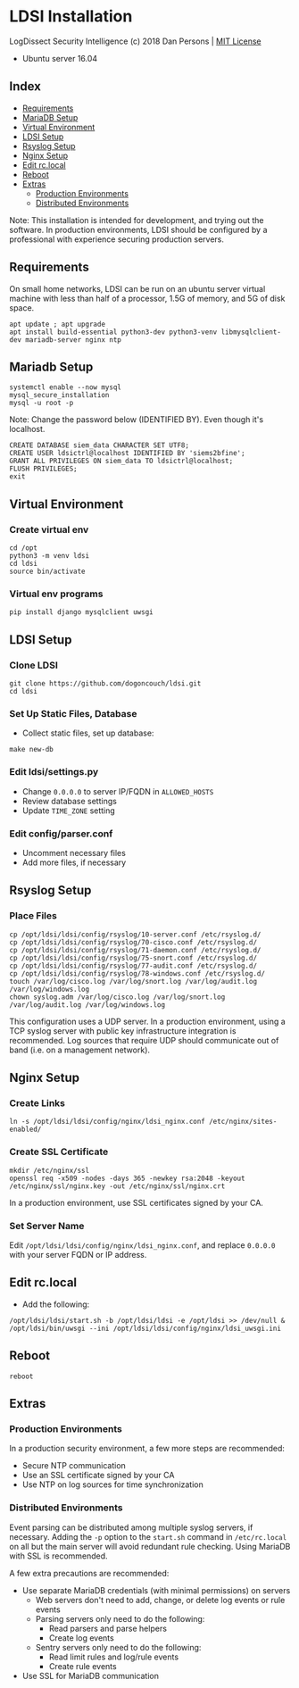 # LDSI Installation
LogDissect Security Intelligence (c) 2018 Dan Persons | [MIT License](../LICENSE)

- Ubuntu server 16.04

## Index

- [Requirements](#requirements)
- [MariaDB Setup](#mariadb-setup)
- [Virtual Environment](#virtual-environment)
- [LDSI Setup](#ldsi-setup)
- [Rsyslog Setup](#rsyslog-setup)
- [Nginx Setup](#nginx-setup)
- [Edit rc.local](#edit-rclocal)
- [Reboot](#reboot)
- [Extras](#extras)
  - [Production Environments](#production-environments)
  - [Distributed Environments](#distributed-environments)

Note: This installation is intended for development, and trying out the software. In production environments, LDSI should be configured by a professional with experience securing production servers.

## Requirements
On small home networks, LDSI can be run on an ubuntu server virtual machine with less than half of a processor, 1.5G of memory, and 5G of disk space.
```
apt update ; apt upgrade
apt install build-essential python3-dev python3-venv libmysqlclient-dev mariadb-server nginx ntp
```

## Mariadb Setup
```
systemctl enable --now mysql
mysql_secure_installation
mysql -u root -p
```
Note: Change the password below (IDENTIFIED BY). Even though it's localhost.
```
CREATE DATABASE siem_data CHARACTER SET UTF8;
CREATE USER ldsictrl@localhost IDENTIFIED BY 'siems2bfine';
GRANT ALL PRIVILEGES ON siem_data TO ldsictrl@localhost;
FLUSH PRIVILEGES;
exit
```

## Virtual Environment
### Create virtual env
```
cd /opt
python3 -m venv ldsi
cd ldsi
source bin/activate
```

### Virtual env programs
```
pip install django mysqlclient uwsgi
```

## LDSI Setup
### Clone LDSI
```
git clone https://github.com/dogoncouch/ldsi.git
cd ldsi
```

### Set Up Static Files, Database
- Collect static files, set up database:
```
make new-db
```

### Edit ldsi/settings.py
- Change `0.0.0.0` to server IP/FQDN in `ALLOWED_HOSTS`
- Review database settings
- Update `TIME_ZONE` setting

### Edit config/parser.conf
- Uncomment necessary files
- Add more files, if necessary

## Rsyslog Setup
### Place Files
```
cp /opt/ldsi/ldsi/config/rsyslog/10-server.conf /etc/rsyslog.d/
cp /opt/ldsi/ldsi/config/rsyslog/70-cisco.conf /etc/rsyslog.d/
cp /opt/ldsi/ldsi/config/rsyslog/71-daemon.conf /etc/rsyslog.d/
cp /opt/ldsi/ldsi/config/rsyslog/75-snort.conf /etc/rsyslog.d/
cp /opt/ldsi/ldsi/config/rsyslog/77-audit.conf /etc/rsyslog.d/
cp /opt/ldsi/ldsi/config/rsyslog/78-windows.conf /etc/rsyslog.d/
touch /var/log/cisco.log /var/log/snort.log /var/log/audit.log /var/log/windows.log
chown syslog.adm /var/log/cisco.log /var/log/snort.log /var/log/audit.log /var/log/windows.log
```
This configuration uses a UDP server. In a production environment, using a TCP syslog server with public key infrastructure integration is recommended. Log sources that require UDP should communicate out of band (i.e. on a management network).

## Nginx Setup
### Create Links
```
ln -s /opt/ldsi/ldsi/config/nginx/ldsi_nginx.conf /etc/nginx/sites-enabled/
```

### Create SSL Certificate
```
mkdir /etc/nginx/ssl
openssl req -x509 -nodes -days 365 -newkey rsa:2048 -keyout /etc/nginx/ssl/nginx.key -out /etc/nginx/ssl/nginx.crt
```
In a production environment, use SSL certificates signed by your CA.

### Set Server Name
Edit `/opt/ldsi/ldsi/config/nginx/ldsi_nginx.conf`, and replace `0.0.0.0` with your server FQDN or IP address.

## Edit rc.local
- Add the following:
```
/opt/ldsi/ldsi/start.sh -b /opt/ldsi/ldsi -e /opt/ldsi >> /dev/null &
/opt/ldsi/bin/uwsgi --ini /opt/ldsi/ldsi/config/nginx/ldsi_uwsgi.ini
```

## Reboot
```
reboot
```

## Extras
### Production Environments
In a production security environment, a few more steps are recommended:
- Secure NTP communication
- Use an SSL certificate signed by your CA
- Use NTP on log sources for time synchronization

### Distributed Environments
Event parsing can be distributed among multiple syslog servers, if necessary. Adding the `-p` option to the `start.sh` command in `/etc/rc.local` on all but the main server will avoid redundant rule checking. Using MariaDB with SSL is recommended.

A few extra precautions are recommended:
- Use separate MariaDB credentials (with minimal permissions) on servers
  - Web servers don't need to add, change, or delete log events or rule events
  - Parsing servers only need to do the following:
    - Read parsers and parse helpers
    - Create log events
  - Sentry servers only need to do the following:
    - Read limit rules and log/rule events
    - Create rule events
- Use SSL for MariaDB communication
